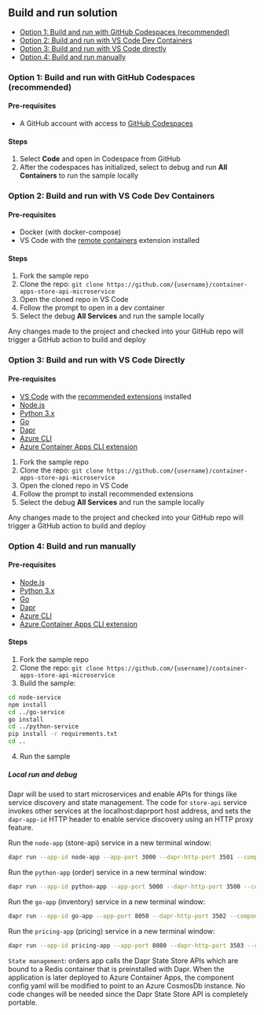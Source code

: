 ## Build and run solution

- [Option 1: Build and run with GitHub Codespaces (recommended)](#option-1-build-and-run-with-github-codespaces-recommended)
- [Option 2: Build and run with VS Code Dev Containers](#option-2-build-and-run-with-vs-code-dev-containers)
- [Option 3: Build and run with VS Code directly](#option-3-build-and-run-with-vs-code-directly)
- [Option 4: Build and run manually](#option-4-build-and-run-manually)

### Option 1: Build and run with GitHub Codespaces (recommended)

#### Pre-requisites

- A GitHub account with access to [GitHub Codespaces](https://github.com/features/codespaces)

#### Steps

1. Select **Code** and open in Codespace from GitHub
2. After the codespaces has initialized, select to debug and run **All Containers** to run the sample locally

### Option 2: Build and run with VS Code Dev Containers

#### Pre-requisites

- Docker (with docker-compose)
- VS Code with the [remote containers](https://marketplace.visualstudio.com/items?itemName=ms-vscode-remote.remote-containers) extension installed

#### Steps

1. Fork the sample repo
2. Clone the repo: `git clone https://github.com/{username}/container-apps-store-api-microservice`
3. Open the cloned repo in VS Code
4. Follow the prompt to open in a dev container
5. Select the debug **All Services** and run the sample locally

Any changes made to the project and checked into your GitHub repo will trigger a GitHub action to build and deploy

### Option 3: Build and run with VS Code Directly

#### Pre-requisites

- [VS Code](https://code.visualstudio.com/) with the [recommended extensions](./.vscode/extensions.json) installed
- [Node.js](https://nodejs.org/en/download/)
- [Python 3.x](https://www.python.org/downloads/)
- [Go](https://golang.org/doc/install)
- [Dapr](https://docs.dapr.io/getting-started/install-dapr-cli/)
- [Azure CLI](https://docs.microsoft.com/en-us/cli/azure/install-azure-cli-windows?tabs=azure-cli)
- [Azure Container Apps CLI extension](https://github.com/microsoft/azure-container-apps)

1. Fork the sample repo
2. Clone the repo: `git clone https://github.com/{username}/container-apps-store-api-microservice`
3. Open the cloned repo in VS Code
4. Follow the prompt to install recommended extensions
5. Select the debug **All Services** and run the sample locally

Any changes made to the project and checked into your GitHub repo will trigger a GitHub action to build and deploy

### Option 4: Build and run manually

#### Pre-requisites

- [Node.js](https://nodejs.org/en/download/)
- [Python 3.x](https://www.python.org/downloads/)
- [Go](https://golang.org/doc/install)
- [Dapr](https://docs.dapr.io/getting-started/install-dapr-cli/)
- [Azure CLI](https://docs.microsoft.com/en-us/cli/azure/install-azure-cli-windows?tabs=azure-cli)
- [Azure Container Apps CLI extension](https://github.com/microsoft/azure-container-apps)

#### Steps

1. Fork the sample repo
2. Clone the repo: `git clone https://github.com/{username}/container-apps-store-api-microservice`
3. Build the sample:

```bash
cd node-service
npm install
cd ../go-service
go install
cd ../python-service
pip install -r requirements.txt
cd ..
```

4. Run the sample

##### Local run and debug

Dapr will be used to start microservices and enable APIs for things like service discovery and state management. The code for `store-api` service invokes other services at the localhost:daprport host address, and sets the `dapr-app-id` HTTP header to enable service discovery using an HTTP proxy feature.

Run the `node-app` (store-api) service in a new terminal window:

```bash
dapr run --app-id node-app --app-port 3000 --dapr-http-port 3501 --components-path ./dapr-components -- npm run start
```

Run the `python-app` (order) service in a new terminal window:

```bash
dapr run --app-id python-app --app-port 5000 --dapr-http-port 3500 --components-path ./dapr-components -- python3 app.py
```

Run the `go-app` (inventory) service in a new terminal window:

```bash
dapr run --app-id go-app --app-port 8050 --dapr-http-port 3502 --components-path ./dapr-components -- go run .
```

Run the `pricing-app` (pricing) service in a new terminal window:

```bash
dapr run --app-id pricing-app --app-port 8080 --dapr-http-port 3503 --components-path ./dapr-components -- npm run start
```

`State management`: orders app calls the Dapr State Store APIs which are bound to a Redis container that is preinstalled with Dapr. When the application is later deployed to Azure Container Apps, the component config yaml will be modified to point to an Azure CosmosDb instance. No code changes will be needed since the Dapr State Store API is completely portable.
